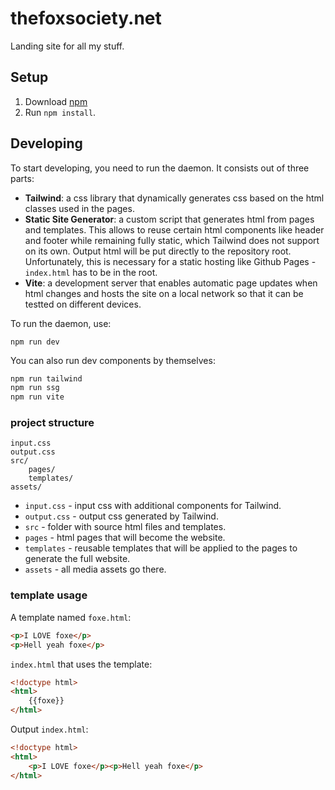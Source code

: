 # thefoxsociety.net

Landing site for all my stuff.

## Setup

1. Download [npm](https://nodejs.org/en/download/)
2. Run `npm install`.

## Developing

To start developing, you need to run the daemon. It consists out of three parts:

- **Tailwind**: a css library that dynamically generates css based on the html classes used in the pages.
- **Static Site Generator**: a custom script that generates html from pages and templates. This allows to reuse certain html components like header and footer while remaining fully static, which Tailwind does not support on its own. Output html will be put directly to the repository root. Unfortunately, this is necessary for a static hosting like Github Pages - `index.html` has to be in the root.
- **Vite**: a development server that enables automatic page updates when html changes and hosts the site on a local network so that it can be testted on different devices.


To run the daemon, use:

```
npm run dev
```

You can also run dev components by themselves:

```bash
npm run tailwind
npm run ssg
npm run vite
```

### project structure

```
input.css
output.css
src/
	pages/
	templates/
assets/
```

- `input.css` - input css with additional components for Tailwind.
- `output.css` - output css generated by Tailwind.
- `src` - folder with source html files and templates.
- `pages` - html pages that will become the website.
- `templates` - reusable templates that will be applied to the pages to generate the full website.
- `assets` - all media assets go there.

### template usage

A template named `foxe.html`:
```html
<p>I LOVE foxe</p>
<p>Hell yeah foxe</p>
```

`index.html` that uses the template:
```html
<!doctype html>
<html>
	{{foxe}}
</html>
```

Output `index.html`:

```html
<!doctype html>
<html>
	<p>I LOVE foxe</p><p>Hell yeah foxe</p>
</html>
```
